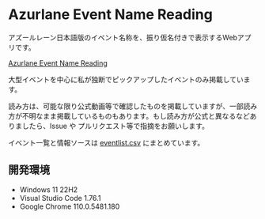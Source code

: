 # Azurlane Event Name Reading

アズールレーン日本語版のイベント名称を、振り仮名付きで表示するWebアプリです。

[Azurlane Event Name Reading](https://voidproc.github.io/azurlane-event-name-reading/)

大型イベントを中心に私が独断でピックアップしたイベントのみ掲載しています。

読み方は、可能な限り公式動画等で確認したものを掲載していますが、一部読み方が不明なまま掲載しているものもあります。もし読み方が公式と異なるなどありましたら、Issue や プルリクエスト等で指摘をお願いします。

イベント一覧と情報ソースは [eventlist.csv](eventlist/eventlist.csv) にまとめています。

## 開発環境

- Windows 11 22H2
- Visual Studio Code 1.76.1
- Google Chrome 110.0.5481.180
